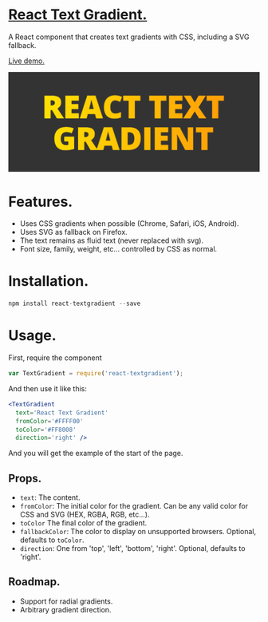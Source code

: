 # [React Text Gradient.](http://javierbyte.github.io/react-textgradient/)

A React component that creates text gradients with CSS, including a SVG fallback.

[Live demo.](http://javierbyte.github.io/react-textgradient/)

[![react-textgradient](screenshot.png)](http://javierbyte.github.io/react-textgradient/)

# Features.
* Uses CSS gradients when possible (Chrome, Safari, iOS, Android).
* Uses SVG as fallback on Firefox.
* The text remains as fluid text (never replaced with svg).
* Font size, family, weight, etc... controlled by CSS as normal.

# Installation.

```js
npm install react-textgradient --save
```

# Usage.

First, require the component

```js
var TextGradient = require('react-textgradient');
```

And then use it like this:

```jsx
<TextGradient
  text='React Text Gradient'
  fromColor='#FFFF00'
  toColor='#FF8008'
  direction='right' />
```

 And you will get the example of the start of the page.

## Props.

* `text`: The content.
* `fromColor`: The initial color for the gradient. Can be any valid color for CSS and SVG (HEX, RGBA, RGB, etc...).
* `toColor` The final color of the gradient.
* `fallbackColor`: The color to display on unsupported browsers. Optional, defaults to `toColor`.
* `direction`: One from 'top', 'left', 'bottom', 'right'. Optional, defaults to 'right'.

## Roadmap.
* Support for radial gradients.
* Arbitrary gradient direction.
